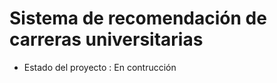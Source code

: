 <h1>Sistema de recomendación de carreras universitarias</h1>

- Estado del proyecto : En contrucción
